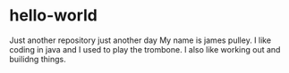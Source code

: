# hello-world
Just another repository just another day
My name is james pulley. I like coding in java and I used to play the trombone.
I also like working out and builidng things. 
